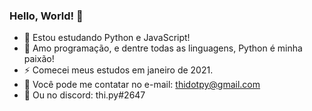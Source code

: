 ### Hello, World! 👋

- 🌱 Estou estudando Python e JavaScript!
- 👯 Amo programação, e dentre todas as linguagens, Python é minha paixão!
- ⚡ Comecei meus estudos em janeiro de 2021.
- 💬 Você pode me contatar no e-mail: thidotpy@gmail.com
- 💬 Ou no discord: thi.py#2647
